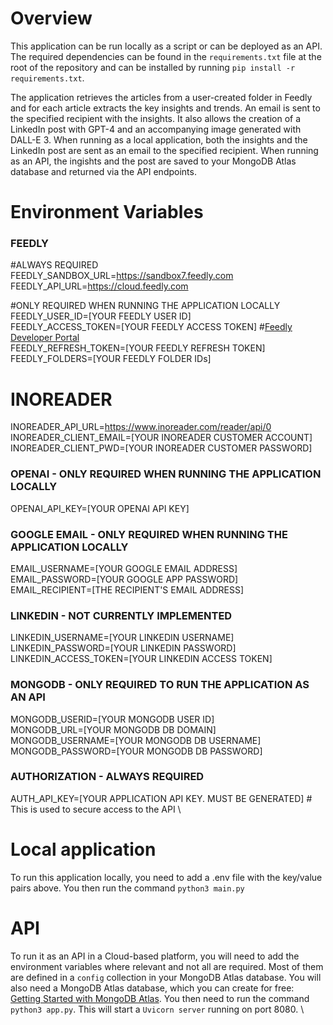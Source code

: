 # Overview
This application can be run locally as a script or can be deployed as an API. The required dependencies can be found in the `requirements.txt` file at the root of the repository and can be installed by running `pip install -r requirements.txt`.

The application retrieves the articles from a user-created folder in Feedly and for each article extracts the key insights and trends. An email is sent to the specified recipient with the insights.
It also allows the creation of a LinkedIn post with GPT-4 and an accompanying image generated with DALL-E 3. When running as a local application, both the insights and the LinkedIn post are sent as an email to the specified recipient. When running as an API, the ingishts and the post are saved to your MongoDB Atlas database and returned via the API endpoints.

# Environment Variables

### FEEDLY
#ALWAYS REQUIRED \
FEEDLY_SANDBOX_URL=https://sandbox7.feedly.com \
FEEDLY_API_URL=https://cloud.feedly.com 

#ONLY REQUIRED WHEN RUNNING THE APPLICATION LOCALLY \
FEEDLY_USER_ID=[YOUR FEEDLY USER ID] \
FEEDLY_ACCESS_TOKEN=[YOUR FEEDLY ACCESS TOKEN] #[Feedly Developer Portal](https://developer.feedly.com/v3/developer) \
FEEDLY_REFRESH_TOKEN=[YOUR FEEDLY REFRESH TOKEN] \
FEEDLY_FOLDERS=[YOUR FEEDLY FOLDER IDs]

# INOREADER
INOREADER_API_URL=https://www.inoreader.com/reader/api/0 \
INOREADER_CLIENT_EMAIL=[YOUR INOREADER CUSTOMER ACCOUNT] \
INOREADER_CLIENT_PWD=[YOUR INOREADER CUSTOMER PASSWORD]

### OPENAI - ONLY REQUIRED WHEN RUNNING THE APPLICATION LOCALLY
OPENAI_API_KEY=[YOUR OPENAI API KEY]

### GOOGLE EMAIL - ONLY REQUIRED WHEN RUNNING THE APPLICATION LOCALLY
EMAIL_USERNAME=[YOUR GOOGLE EMAIL ADDRESS] \
EMAIL_PASSWORD=[YOUR GOOGLE APP PASSWORD] \
EMAIL_RECIPIENT=[THE RECIPIENT'S EMAIL ADDRESS] 

### LINKEDIN - NOT CURRENTLY IMPLEMENTED
LINKEDIN_USERNAME=[YOUR LINKEDIN USERNAME] \
LINKEDIN_PASSWORD=[YOUR LINKEDIN PASSWORD] \
LINKEDIN_ACCESS_TOKEN=[YOUR LINKEDIN ACCESS TOKEN] 

### MONGODB - ONLY REQUIRED TO RUN THE APPLICATION AS AN API
MONGODB_USERID=[YOUR MONGODB USER ID] \
MONGODB_URL=[YOUR MONGODB DB DOMAIN] \
MONGODB_USERNAME=[YOUR MONGODB DB USERNAME] \
MONGODB_PASSWORD=[YOUR MONGODB DB PASSWORD] 

### AUTHORIZATION - ALWAYS REQUIRED
AUTH_API_KEY=[YOUR APPLICATION API KEY. MUST BE GENERATED] # This is used to secure access to the API \

# Local application
To run this application locally, you need to add a .env file with the key/value pairs above. You then run the command `python3 main.py`

# API
To run it as an API in a Cloud-based platform, you will need to add the environment variables where relevant and not all are required. Most of them are defined in a `config` collection in your MongoDB Atlas database. You will also need a MongoDB Atlas database, which you can create for free: [Getting Started with MongoDB Atlas](https://www.mongodb.com/docs/atlas/getting-started/).
You then need to run the command `python3 app.py`. This will start a `Uvicorn server` running on port 8080. \

